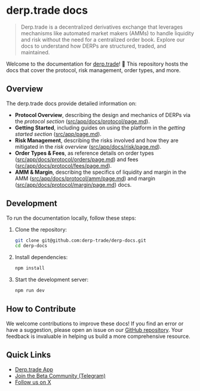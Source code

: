 # derp.trade docs

> Derp.trade is a decentralized derivatives exchange that leverages mechanisms like automated market makers (AMMs) to handle liquidity and risk without the need for a centralized order book. Explore our docs to understand how DERPs are structured, traded, and maintained.

Welcome to the documentation for [derp.trade](https://derp.trade)! 💚 This repository hosts the docs that cover the protocol, risk management, order types, and more.

## Overview

The derp.trade docs provide detailed information on:
- **Protocol Overview**, describing the design and mechanics of DERPs via the *protocol section* ([src/app/docs/protocol/page.md](src/app/docs/protocol/page.md)).
- **Getting Started**, including guides on using the platform in the *getting started section* ([src/app/page.md](src/app/page.md)).
- **Risk Management**, describing the risks involved and how they are mitigated in the *risk overview* ([src/app/docs/risk/page.md](src/app/docs/risk/page.md)).
- **Order Types & Fees**, as reference details on order types ([src/app/docs/protocol/orders/page.md](src/app/docs/protocol/orders/page.md)) and fees ([src/app/docs/protocol/fees/page.md](src/app/docs/protocol/fees/page.md)).
- **AMM & Margin**, describing the specifics of liquidity and margin in the AMM ([src/app/docs/protocol/amm/page.md](src/app/docs/protocol/amm/page.md)) and margin ([src/app/docs/protocol/margin/page.md](src/app/docs/protocol/margin/page.md)) docs.

## Development

To run the documentation locally, follow these steps:
1. Clone the repository:
    ```bash
    git clone git@github.com:derp-trade/derp-docs.git
    cd derp-docs
    ```
2. Install dependencies:
    ```bash
    npm install
    ```
3. Start the development server:
    ```bash
    npm run dev
    ```

## How to Contribute

We welcome contributions to improve these docs! If you find an error or have a suggestion, please open an issue on our [GitHub repository](https://github.com/derp-trade/derp-docs/issues). Your feedback is invaluable in helping us build a more comprehensive resource.

## Quick Links

- [Derp.trade App](https://app.derp.trade)
- [Join the Beta Community (Telegram)](https://t.me/derpsbeta)
- [Follow us on X](https://x.com/derp_trade)
